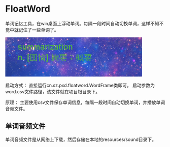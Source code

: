 # FloatWord
单词记忆工具，在win桌面上浮动单词。每隔一段时间自动切换单词，这样不知不觉中就记住了一些单词了。

![图片演示](https://github.com/shadon178/FloatWord/blob/master/img/floatword.PNG)

启动方式：
直接运行cn.sz.pxd.floatword.WordFrame类即可。
启动参数为word.csv文件路径，该文件就在项目根目录下。

原理：
主要使用csv文件保存单词信息，每隔一段时间自动切换单词，并播放单词音频文件。

## 单词音频文件
单词音频文件是从网络上下载，然后存储在本地的resources/sound目录下。
